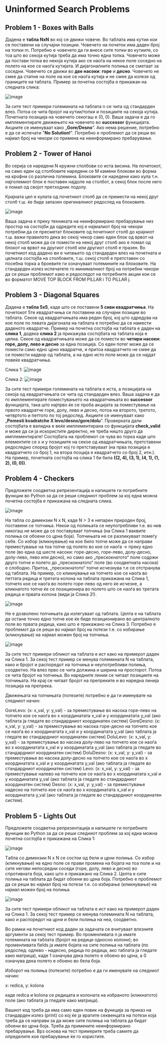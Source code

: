 # Uninformed Search Problems
## Problem 1 - Boxes with Balls
Дадена е **табла NxN** во кој се движи човече. Во таблата има кутии кои се поставени на случајни позиции. Човечето на почеток има даден број на топки m. Потребно е човечето да ги внесе сите топки во кутиите, со тоа што во секоја кутија треба да има точно една топка. Човечето може да постави топка во некоја кутија ако се наоѓа на некое поле соседно на полето на кое се наоѓа кутијата. И дијагоналните полиња се сметаат за соседни. Човечето се движи во **две насоки**: **горе** и **десно**. Човечето не смее да стапне на поле на кое се наоѓа кутија и не смее да излезе од границите на таблата. Пример за почетна состојба е прикажан на следната слика:

![image](https://github.com/user-attachments/assets/fc1d6d46-ffba-48f9-959d-1e6cc889a9bd)

За сите тест примери големината на таблата n се чита од стандарден влез. Потоа се чита бројот на кутии/топки и позициите на секоја кутија. Почетната позиција на човечето секогаш е (0, 0). Ваша задача е да го имплементирате движењето на човечето во **successor** функцијата. Акциите се именуваат како „**Gore/Desno**“. Ако нема решение, потребно е да се испечати "**No Solution!**". Потребно е проблемот да се реши во најмал број на чекори со примена на неинформирано пребарување.

## Problem 2 - Tower of Hanoi
Во серија се наредени N кружни столбови со иста висина. На почетокот, на само еден од столбовите наредени се M камени блокови во форма на крофни со различна големина. Блоковите се наредени како кула т.н. најголемиот блок е поставен најдоле на столбот, а секој блок после него е помал од својот претходник подолу.

Крајната цел е кулата од почетниот столб да се премести на некој друг столб т.ш. ќе биде запазен оригиналниот редослед на блоковите.

![image](https://github.com/user-attachments/assets/3a503975-117a-49fe-bd88-43ce8a6b0c6b)

Ваша задача е преку техниката на неинформирано пребарување низ простор на состојби да одредите кој е најмалиот број на чекори потребни да се пресметат блоковите од почетниот столб до крајниот т.ш. важи правилото дека во секој чекор само еден блок од врвот на некој столб може да се помести на некој друг столб ако е помал од блокот на врвот на другиот столб или другиот столб е празен. Во почетниот код дадено ви е читањето од стандарден влез на почетната и целната состојба на столбовите, т.ш. секој столб е претставен со посебна торка а броевите ги означуваат големините на блоковите. На стандарден излез испечатете го минималниот број на потребни чекори да се реши проблемот како и редоследот на потребните акции кои се во форматот MOVE TOP BLOCK FROM PILLAR i TO PILLAR j.

## Problem 3 - Diagonal Squares
Дадена е **табла 5x5**, каде што се поставени **5 сиви квадратчиња**. На почетокот 5те квадратчиња се поставени на случајни позиции во таблата. Секое од квадратчињата има реден број, кој што одредува на кое поле по левата дијагонала на таблата е потребно да се намести даденото квадратче. Пример на почетна состојба на таблата е даден на **слика 1**, додека **слика 2** ја прикажува состојбата на таблата која е целна. Секое од квадратчињата може да се помести во **четири насоки: горе, долу, лево и десно** за една позиција. Со еден потег може да се помести само едно црно квадратче, и притоа квадратчето не смее да се помести надвор од таблата, а на едно исто поле може да се најдат повеќе квадратчиња.  

Слика 1:
![image](https://github.com/user-attachments/assets/8ff6000e-1263-435e-a7e5-ffe57c9dc879)

Слика 2:
![image](https://github.com/user-attachments/assets/2c7a7a31-d993-47f5-aa48-d351aa547c70)

За сите тест примери големината на таблата е иста, а позицијата на секоја од квадратчињата се чита од стандарден влез. Ваша задача е да го имплементирате поместувањето на квадратчињата во **successor** функцијата, така што најпрво ќе се проба акцијата за поместување на првото квадратче горе, долу, лево и десно, потоа на второто, третото, четвртото и петтото по тој редослед. Акциите се именуваат како „**Pomesti kvadratche X levo/desno/gore/dolu**“. Проверката дали состојбата е валидна е веќе имплементирана со функцијата **check_valid** и може да си ја искористите директно, не треба ништо друго да имплементирате! Состојбата на проблемот се чува во торка каде што елементите се x и y позициите на секое од квадратчињата, претставени редоследно според бројот кој го претставуваат (на прва позиција е квадратчето со број 1, на втора позција е квадратчето со број 2, итн.). На пример, почетната состојба на слика 1 би била **((2, 4), (3, 1), (4, 1), (1, 2), (0, 0))**. 

## Problem 4 - Checkers
Предложете соодветна репрезентација и напишете ги потребните функции во Python за да се реши следниот проблем за кој една можна почетна состојба е прикажана на следната слика.

![image](https://github.com/user-attachments/assets/f83e73f6-35b3-46f9-80e2-fb3204925b20)

На табла со димензии N x N, каде N > 3 е непарен природен број, поставени се топчиња. Некои од полињата се неупотребливи т.е. во нив никогаш не може да се поставуваат топчиња (на Слика 1 ваквите полиња се обоени со црна боја). Топчињата не се разликуваат помеѓу себе. Со избор (кликнување) на кое било топче може да се направи преместување на тоа топче од полето во кое се наоѓа -> преку едно поле (во една од шесте насоки: горе-десно, горе-лево, долу-десно, долу-лево, лево или десно), но само ако „прескокнатото“ поле содржи друго топче и полето до „прескокнатото“ поле (во соодветната насока) е слободно. Притоа, „прескокнатото“ топче исчезнува т.е се отстранува од таблата. На пример, со кликнување на топчето кое се наоѓа во петтата редица и третата колона на таблата прикажана на Слика 1, топчето кое се наоѓа во полето горе-лево од него ќе исчезне, а кликнатото топче ќе се позиционира во полето што се наоѓа во третата редица и првата колона (види ја Слика 2!).

![image](https://github.com/user-attachments/assets/e06c6272-1e54-43be-bf8b-c382789f06f8)

Не е дозволено топчињата да излегуваат од таблата. Целта е на таблата да остане точно едно топче кое ќе биде позиционирано во централното поле во првата редица, како што е прикажано на Слика 3. Потребно е проблемот да се реши во најмал број на потези т.е. со избирање (кликнување) на најмал можен број на топчиња.

![image](https://github.com/user-attachments/assets/8b8b729c-15c5-4815-9da4-31ddb0728c9e)

За сите тест примери обликот на таблата е ист како на примерот даден на Слика 1. За секој тест пример се менува големината N на таблата, како и бројот и распоредот на топчиња и неупотребливи полиња, соодветно. На влез прво се чита должина и ширина на просторот. Потоа се чита бројот на топчиња. Во наредните линии се читаат позициите на топчињата. На крај се читаат бројот на препреките и во наредна линија позиција на препрека.

Движењата на топчињата (потезите) потребно е да ги именувате на следниот начин: 

GoreLevo: (x: x_val, y: y_val) - за преместување во насока горе-лево на топчето кое се наоѓа во x координатата x_val и y координатата y_val (ако таблата ја гледате во стандардниот координатен систем) 
GoreDesno: (x: x_val, y: y_val) - за преместување во насока горе-десно на топчето кое се наоѓа во x координатата x_val и y координатата y_val (ако таблата ја гледате во стандардниот координатен систем) 
DoluLevo: (x: x_val, y: y_val) - за преместување во насока долу-лево на топчето кое се наоѓа во x координатата x_val и y координатата y_val (ако таблата ја гледате во стандардниот координатен систем) 
DoluDesno: (x: x_val, y: y_val) - за преместување во насока долу-десно на топчето кое се наоѓа во x координатата x_val и y координатата y_val (ако таблата ја гледате во стандардниот координатен систем) 
Levo: (x: x_val, y: y_val) - за преместување налево на топчето кое се наоѓа во x координатата x_val и y координатата y_val (ако таблата ја гледате во стандардниот координатен систем) 
Desno: (x: x_val, y: y_val) - за преместување надесно на топчето кое се наоѓа во x координатата x_val и y координатата y_val (ако таблата ја гледате во стандардниот координатен систем).

## Problem 5 - Lights Out
Предложете соодветна репрезентација и напишете ги потребните функции во Python за да се реши следниот проблем за кој една можна почетна состојба е прикажана на Слика 1:

![image](https://github.com/user-attachments/assets/9b9eb836-8e5c-48b4-a3ce-d9a95481a598)

Tабла со димензии N x N се состои од бели и црни полиња. Со избор (кликнување) на едно поле се прави промена на бојата на тоа поле и на сите негови непосредни соседи (горе, долу, лево и десно) во спротивната боја, како што е прикажано на Слика 2. Целта е сите полиња на таблата да бидат обоени во црна боја. Потребно е проблемот да се реши во најмал број на потези т.е. со избирање (кликнување) на најмал можен број на полиња.

![image](https://github.com/user-attachments/assets/2649d856-1398-4bca-9803-8fd2e23222c1)

За сите тест примери обликот на таблата е ист како на примерот даден на Слика 1. За секој тест пример се менува големината N на таблата, како и распоредот на црни и бели полиња на неа, соодветно.

Во рамки на почетниот код даден за задачата се вчитуваат влезните аргументи за секој тест пример. Во променливата n ја имате големината на таблата (бројот на редици односно колони); во променливата fields ја имате бојата на сите полиња на таблата (по редослед: одлево - надесно, редица по редица, ако таблата ја гледате како матрица), каде 1 означува дека полето е обоено во црна, а 0 означува дека полето е обоено во бела боја.

Изборот на полиња (потезите) потребно е да ги именувате на следниот начин:

x: redica, y: kolona

каде redica и kolona се редицата и колоната на избраното (кликнатото) поле (ако таблата ја гледате како матрица).

Вашиот код треба да има само еден повик на функција за приказ на стандарден излез (print) со кој ќе ја вратите секвенцата на потези која треба да се направи за да може сите полиња на таблата да бидат обоени во црна боја. Треба да примените неинформирано пребарување. Врз основа на тест примерите треба самите да определите кое пребарување ќе го користите.

